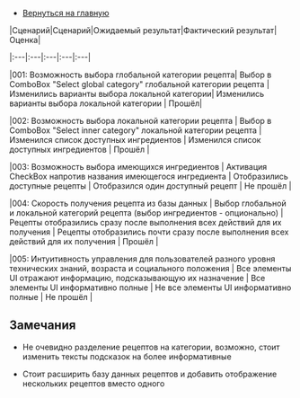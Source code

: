 * [Вернуться на главную](https://github.com/Dastyronthuyest/PartyAssistant/blob/master/README.md)

|Сценарий|Сценарий|Ожидаемый результат|Фактический результат| Оценка|

|:---|:---|:---|:---|:---|

|001: Возможность выбора глобальной категории рецепта| Выбор в ComboBox "Select global category" глобальной категории рецепта | Изменились варианты выбора локальной категории| Изменились варианты выбора локальной категории | Прошёл|

|002: Возможность выбора локальной категории рецепта | Выбор в ComboBox "Select inner category" локальной категории рецепта | Изменился список доступных ингредиентов | Изменился список доступных ингредиентов | Прошёл |

|003: Возможность выбора имеющихся ингредиентов | Активация CheckBox напротив названия имеющегося ингредиента | Отобразились доступные рецепты | Отобразился один доступный рецепт | Не прошёл |

|004: Скорость получения рецепта из базы данных | Выбор глобальной и локальной категорий рецепта (выбор ингредиентов - опционально) | Рецепты отобразились сразу после выполнения всех действий для их получения | Рецепты отобразились почти сразу после выполнения всех действий для их получения | Прошёл |

|005: Интуитивность управления для пользователей разного уровня технических знаний, возраста и социального положения | Все элементы UI отражают информацию, подсказывающую их назначение | Все элементы UI информативно полные | Не все элементы UI информативно полные | Не прошёл |

## Замечания

* Не очевидно разделение рецептов на категории, возможно, стоит изменить тексты подсказок на более информативные

* Стоит расширить базу данных рецептов и добавить отображение нескольких рецептов вместо одного
